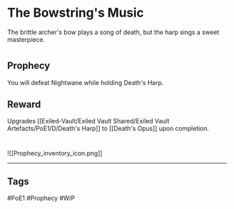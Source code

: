 # The Bowstring's Music
The brittle archer's bow plays a song of death, but the harp sings a sweet masterpiece.
#
## Prophecy
You will defeat Nightwane while holding Death's Harp.
## Reward
Upgrades [[Exiled-Vault/Exiled Vault Shared/Exiled Vault Artefacts/PoE1/D/Death's Harp]] to [[Death's Opus]] upon completion. 

#
![[Prophecy_inventory_icon.png]]

---
## Tags
#PoE1 
#Prophecy
#WiP 